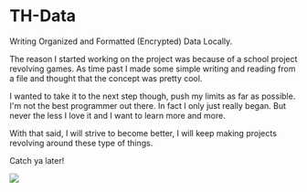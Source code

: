 # TH-Data
Writing Organized and Formatted (Encrypted) Data Locally.

The reason I started working on the project was because of a school project revolving games. 
As time past I made some simple writing and reading from a file and thought that the concept was pretty cool.

I wanted to take it to the next step though, push my limits as far as possible. I'm not the best programmer out there.
In fact I only just really began. But never the less I love it and I want to learn more and more. 

With that said, I will strive to become better, I will keep making projects revolving around these type of things. 

Catch ya later!

![](http://i.imgur.com/NmdfoB0.png)

